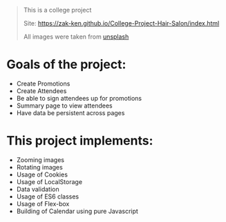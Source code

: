 > This is a college project 
>
> Site: https://zak-ken.github.io/College-Project-Hair-Salon/index.html
>
>All images were taken from  [unsplash](https://unsplash.com)

Goals of the project: 
=====================
* Create Promotions 
* Create Attendees
* Be able to sign attendees up for promotions
* Summary page to view attendees
* Have data be persistent across pages


This project implements:
========================

* Zooming images
* Rotating images
* Usage of Cookies
* Usage of LocalStorage
* Data validation
* Usage of ES6 classes
* Usage of Flex-box
* Building of Calendar using pure Javascript

